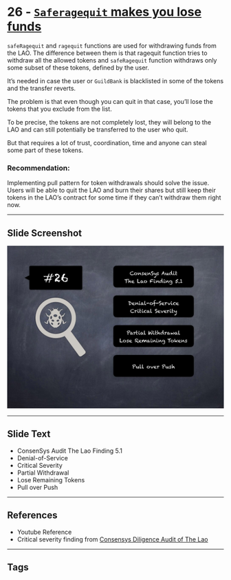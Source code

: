 
# 26 - [`Saferagequit` makes you lose funds](./`Saferagequit`%20makes%20you%20lose%20funds.md)

`safeRagequit` and `ragequit` functions are used for withdrawing funds from the LAO. The difference between them is that ragequit function tries to withdraw all the allowed tokens and `safeRagequit` function withdraws only some subset of these tokens, defined by the user. 

It’s needed in case the user or `GuildBank` is blacklisted in some of the tokens and the transfer reverts. 

The problem is that even though you can quit in that case, you’ll lose the tokens that you exclude from the list. 

To be precise, the tokens are not completely lost, they will belong to the LAO and can still potentially be transferred to the user who quit. 

But that requires a lot of trust, coordination, time and anyone can steal some part of these tokens.

### Recommendation:
Implementing pull pattern for token withdrawals should solve the issue. Users will be able to quit the LAO and burn their shares but still keep their tokens in the LAO’s contract for some time if they can’t withdraw them right now.
___
## Slide Screenshot
![026.jpg](../../images/7.%20Audit%20Findings%20101/026.jpg)
___
## Slide Text
- ConsenSys Audit The Lao Finding 5.1
- Denial-of-Service
- Critical Severity
- Partial Withdrawal
- Lose Remaining Tokens
- Pull over Push
___
## References
- Youtube Reference
- Critical severity finding from [Consensys Diligence Audit of The Lao](https://consensys.net/diligence/audits/2020/01/the-lao)
___
## Tags
